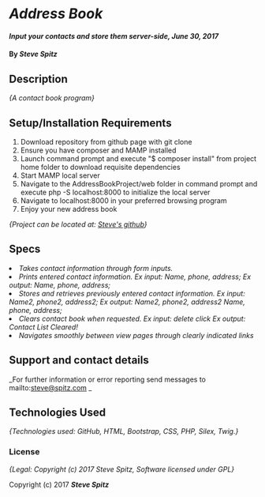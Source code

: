 # _Address Book_

#### _Input your contacts and store them server-side, June 30, 2017_

#### By _**Steve Spitz**_

## Description

_{A contact book program}_

## Setup/Installation Requirements
1. Download repository from github page with git clone
2. Ensure you have composer and MAMP installed
3. Launch command prompt and execute "$ composer install" from project home folder to download requisite dependencies
4. Start MAMP local server
5. Navigate to the AddressBookProject/web folder in command prompt and execute php -S localhost:8000 to initialize the local server
6. Navigate to localhost:8000 in your preferred browsing program
7. Enjoy your new address book

_{Project can be located at: <a href=https://github.com/Gingerbolt/AddressBookProject> Steve's github</a>}_

## Specs

_<li> Takes contact information through form inputs. </li>_
_<li> Prints entered contact information.
Ex input: Name, phone, address;
Ex output: Name, phone, address; </li>_
_<li> Stores and retrieves previously entered contact information.
Ex input: Name2, phone2, address2;
Ex output:
Name2, phone2, address2
Name, phone, address; </li>_
_<li> Clears contact book when requested.
Ex input: delete *click*
Ex output: Contact List Cleared! </li>_
_<li> Navigates smoothly between view pages through clearly indicated links </li>_

## Support and contact details

_For further information or error reporting send messages to mailto:steve@spitz.com _

## Technologies Used

_{Technologies used: GitHub, HTML, Bootstrap, CSS, PHP, Silex, Twig.}_

### License

*{Legal: Copyright (c) 2017 Steve Spitz, Software licensed under GPL}*

Copyright (c) 2017 **_Steve Spitz_**
